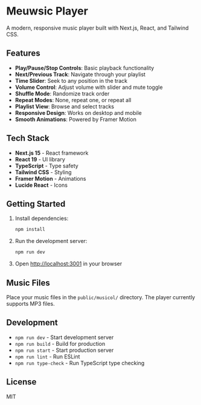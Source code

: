 # Meuwsic Player

A modern, responsive music player built with Next.js, React, and Tailwind CSS.

## Features

- **Play/Pause/Stop Controls**: Basic playback functionality
- **Next/Previous Track**: Navigate through your playlist
- **Time Slider**: Seek to any position in the track
- **Volume Control**: Adjust volume with slider and mute toggle
- **Shuffle Mode**: Randomize track order
- **Repeat Modes**: None, repeat one, or repeat all
- **Playlist View**: Browse and select tracks
- **Responsive Design**: Works on desktop and mobile
- **Smooth Animations**: Powered by Framer Motion

## Tech Stack

- **Next.js 15** - React framework
- **React 19** - UI library
- **TypeScript** - Type safety
- **Tailwind CSS** - Styling
- **Framer Motion** - Animations
- **Lucide React** - Icons

## Getting Started

1. Install dependencies:
   ```bash
   npm install
   ```

2. Run the development server:
   ```bash
   npm run dev
   ```

3. Open [http://localhost:3001](http://localhost:3001) in your browser

## Music Files

Place your music files in the `public/musicol/` directory. The player currently supports MP3 files.

## Development

- `npm run dev` - Start development server
- `npm run build` - Build for production
- `npm run start` - Start production server
- `npm run lint` - Run ESLint
- `npm run type-check` - Run TypeScript type checking

## License

MIT